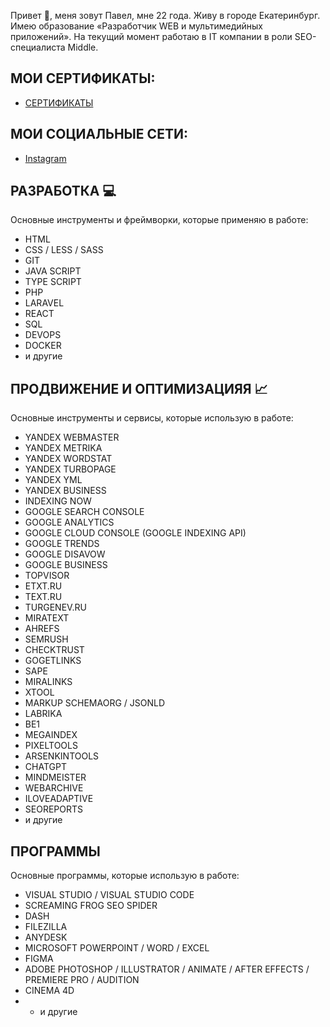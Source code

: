 Привет 👋, меня зовут Павел, мне 22 года. Живу в городе Екатеринбург.
Имею образование «Разработчик WEB и мультимедийных приложений».
На текущий момент работаю в IT компании в роли SEO-специалиста Middle.

## МОИ СЕРТИФИКАТЫ:
* [СЕРТИФИКАТЫ](https://github.com/astergumi/astergumi/tree/master/Certificates)

## МОИ СОЦИАЛЬНЫЕ СЕТИ:
* [Instagram](https://www.instagram.com/astergumi)
  
## РАЗРАБОТКА 💻
Основные инструменты и фреймворки, которые применяю в работе:
* HTML
* CSS / LESS / SASS
* GIT
* JAVA SCRIPT
* TYPE SCRIPT
* PHP
* LARAVEL
* REACT
* SQL
* DEVOPS
* DOCKER
* и другие
## ПРОДВИЖЕНИЕ И ОПТИМИЗАЦИЯЯ 📈
Основные инструменты и сервисы, которые использую в работе:
* YANDEX WEBMASTER
* YANDEX METRIKA
* YANDEX WORDSTAT
* YANDEX TURBOPAGE
* YANDEX YML
* YANDEX BUSINESS
* INDEXING NOW
* GOOGLE SEARCH CONSOLE
* GOOGLE ANALYTICS
* GOOGLE CLOUD CONSOLE (GOOGLE INDEXING API)
* GOOGLE TRENDS
* GOOGLE DISAVOW
* GOOGLE BUSINESS
* TOPVISOR
* ETXT.RU
* TEXT.RU
* TURGENEV.RU
* MIRATEXT
* AHREFS
* SEMRUSH
* CHECKTRUST
* GOGETLINKS
* SAPE
* MIRALINKS
* XTOOL
* MARKUP SCHEMAORG / JSONLD
* LABRIKA
* BE1
* MEGAINDEX
* PIXELTOOLS
* ARSENKINTOOLS
* CHATGPT
* MINDMEISTER
* WEBARCHIVE
* ILOVEADAPTIVE
* SEOREPORTS
* и другие
## ПРОГРАММЫ
Основные программы, которые использую в работе:
* VISUAL STUDIO / VISUAL STUDIO CODE
* SCREAMING FROG SEO SPIDER
* DASH
* FILEZILLA
* ANYDESK
* MICROSOFT POWERPOINT / WORD / EXCEL
* FIGMA
* ADOBE PHOTOSHOP / ILLUSTRATOR / ANIMATE / AFTER EFFECTS / PREMIERE PRO / AUDITION
* CINEMA 4D
* * и другие
<!--
**astergumi/astergumi** is a ✨ _special_ ✨ repository because its `README.md` (this file) appears on your GitHub profile.

Here are some ideas to get you started:

- 🔭 I’m currently working on ...
- 🌱 I’m currently learning ...
- 👯 I’m looking to collaborate on ...
- 🤔 I’m looking for help with ...
- 💬 Ask me about ...
- 📫 How to reach me: ...
- 😄 Pronouns: ...
- ⚡ Fun fact: ...
-->
